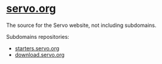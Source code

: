 [servo.org](https://servo.org/)
==============================

The source for the Servo website, not including subdomains.

Subdomains repositories:
* [starters.servo.org](https://github.com/servo/servo-starters/)
* [download.servo.org](https://github.com/servo/download.servo.org)
